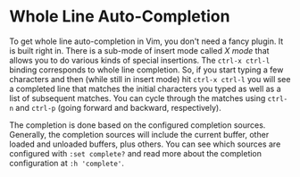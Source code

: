 # Whole Line Auto-Completion

To get whole line auto-completion in Vim, you don't need a fancy plugin. It
is built right in. There is a sub-mode of insert mode called *X mode* that
allows you to do various kinds of special insertions. The `ctrl-x ctrl-l`
binding corresponds to whole line completion. So, if you start typing a few
characters and then (while still in insert mode) hit `ctrl-x ctrl-l` you
will see a completed line that matches the initial characters you typed as
well as a list of subsequent matches. You can cycle through the matches
using `ctrl-n` and `ctrl-p` (going forward and backward, respectively).

The completion is done based on the configured completion sources.
Generally, the completion sources will include the current buffer, other
loaded and unloaded buffers, plus others. You can see which sources are
configured with `:set complete?` and read more about the completion
configuration at `:h 'complete'`.
